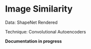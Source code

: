 # Image Similarity

Data: ShapeNet Rendered

Technique: Convolutional Autoencoders

**Documentation in progress**
